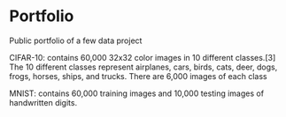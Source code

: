# Portfolio
Public portfolio of a few data project

CIFAR-10: contains 60,000 32x32 color images in 10 different classes.[3] The 10 different classes represent airplanes, cars, birds, cats, deer, dogs, frogs, horses, ships, and trucks. There are 6,000 images of each class

MNIST: contains 60,000 training images and 10,000 testing images of handwritten digits.


